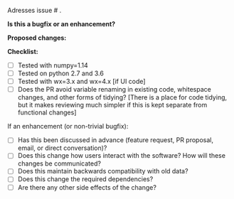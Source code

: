 Adresses issue # .

**Is this a bugfix or an enhancement?**

**Proposed changes:**







**Checklist:**

- [ ] Tested with numpy=1.14
- [ ] Tested on python 2.7 and 3.6
- [ ] Tested with wx=3.x and wx=4.x [if UI code]
- [ ] Does the PR avoid variable renaming in existing code, whitespace changes, and other forms of tidying? [There is a place for code tidying, but it makes reviewing 
much simpler if this is kept separate from functional changes]

If an enhancement (or non-trivial bugfix):

- [ ] Has this been discussed in advance (feature request, PR proposal, email, or direct conversation)?
- [ ] Does this change how users interact with the software? How will these changes be communicated?
- [ ] Does this maintain backwards compatibility with old data?
- [ ] Does this change the required dependencies?
- [ ] Are there any other side effects of the change?
